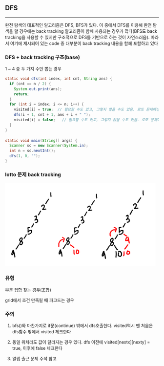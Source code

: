 ## DFS
---

완전 탐색의 대표적인 알고리즘은 DFS, BFS가 있다. 이 중에서 DFS를 이용해 완전 탐색을 할 경우에는 back tracking 알고리즘이 함께 사용되는 경우가 많다(BFS도 back tracking을 사용할 수 있지만 구조적으로 DFS를 기반으로 하는 것이 자연스러움). 따라서 여기에 제시되어 있는 code 중 대부분이 back tracking 내용을 함께 포함하고 있다

### DFS + back tracking 구조(base)

1 ~ 4 중 두 가지 수만 뽑는 경우

```Java
static void dfs(int index, int cnt, String ans) {
  if (cnt == n / 2) {
    System.out.print(ans);
    return;
  }
  for (int i = index; i <= n; i++) {
    visited[i] = true;  // 필요할 수도 있고, 그렇지 않을 수도 있음. 로또 문제에선 필요 없다
    dfs(i + 1, cnt + 1, ans + i + " ");
    visited[i] = false;   // 필요할 수도 있고, 그렇지 않을 수도 있음. 로또 문제에선 필요 없다
  }
}

static void main(String[] args) {
  Scanner sc = new Scanner(System.in);
  int n = sc.nextInt();
  dfs(1, 0, "");
}
```

### lotto 문제 back tracking

![image](./lotto.png)

### 유형

부분 집합 찾는 경우(조합)

grid에서 조건 만족될 때 파고드는 경우

### 주의

1. bfs()와 마찬가지로 if문(continue) 밖에서 dfs호출한다. visited역시 맨 처음은 dfs함수 밖에서 visited 체크한다

2. 동일 위치라도 값이 달라지는 경우 있다. dfs 이전에 visited[nextx][nexty] = true, 이후에 false 체크한다

3. 알랩 출근 문제 주석 참고
